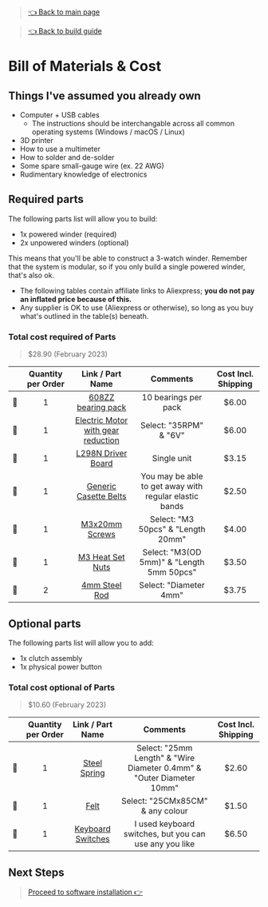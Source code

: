 > [👈 Back to main page](../README.md)

> [👈 Back to build guide](./build-guide.md)

# Bill of Materials & Cost

## Things I've assumed you already own
- Computer + USB cables
    - The instructions should be interchangable across all common operating systems (Windows / macOS / Linux)
- 3D printer
- How to use a multimeter
- How to solder and de-solder
- Some spare small-gauge wire (ex. 22 AWG)
- Rudimentary knowledge of electronics

## Required parts
The following parts list will allow you to build:
- 1x powered winder (required)
- 2x unpowered winders (optional)

This means that you'll be able to construct a 3-watch winder. Remember that the system is modular, so if you only build a single powered winder, that's also ok.

- The following tables contain affiliate links to Aliexpress; **you do not pay an inflated price because of this.**
- Any supplier is OK to use (Aliexpress or otherwise), so long as you buy what's outlined in the table(s) beneath.

### Total cost required of Parts
> $28.90 (February 2023)

|     |  Quantity per Order | Link / Part Name                                                             |  Comments                                              |  Cost Incl. Shipping |
| :-: | :------------: | :-------------------------------------------------------------------------------: | :-------------------------------------------------------------------: |:-----:|
| 🔲 | 1               | [608ZZ bearing pack ](https://s.click.aliexpress.com/e/_DnpVZLl)                  | 10 bearings per pack                                                  | $6.00 |
| 🔲 | 1               | [Electric Motor with gear reduction](https://s.click.aliexpress.com/e/_DE3i8IP)   | Select: "35RPM" & "6V"                                                | $6.00 |
| 🔲 | 1               | [L298N Driver Board](https://s.click.aliexpress.com/e/_DlNaVcV)                   | Single unit                                                           | $3.15 |
| 🔲 | 1               | [Generic Casette Belts](https://www.aliexpress.com/item/4000121675975.html)       | You may be able to get away with regular elastic bands                | $2.50 |
| 🔲 | 1               | [M3x20mm Screws](https://s.click.aliexpress.com/e/_DcHpk8j)                       | Select: "M3 50pcs" & "Length 20mm"                                    | $4.00 |
| 🔲 | 1               | [M3 Heat Set Nuts](https://s.click.aliexpress.com/e/_DkoJR0R)                     | Select: "M3(OD 5mm)" & "Length 5mm 50pcs"                             | $3.50 |
| 🔲 | 2               | [4mm Steel Rod](https://s.click.aliexpress.com/e/_DFVntit)                        | Select: "Diameter 4mm"                                                | $3.75 |

## Optional parts
The following parts list will allow you to add:
- 1x clutch assembly
- 1x physical power button

### Total cost optional of Parts
> $10.60 (February 2023)

|     |  Quantity per Order | Link / Part Name                                                             |  Comments                                              |  Cost Incl. Shipping |
| :-: | :------------: | :-------------------------------------------------------------------------------: | :-------------------------------------------------------------------: |:-----:
| 🔲  | 1              | [Steel Spring](https://s.click.aliexpress.com/e/_DcHXiu3)                         | Select: "25mm Length" & "Wire Diameter 0.4mm" & "Outer Diameter 10mm" | $2.60 |
| 🔲  | 1              | [Felt](https://s.click.aliexpress.com/e/_DBK6FoB)                                 | Select: "25CMx85CM" & any colour                                      | $1.50 |
| 🔲  | 1              | [Keyboard Switches](https://s.click.aliexpress.com/e/_Deh6NoN)                    | I used keyboard switches, but you can use any you like                | $6.50 |


## Next Steps
> [Proceed to software installation 👉](./install-software.md)


